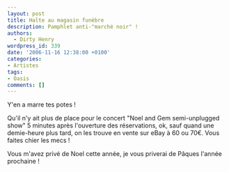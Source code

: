 ```yaml
---
layout: post
title: Halte au magasin funèbre
description: Pamphlet anti-"marché noir" !
authors:
  - Dirty Henry
wordpress_id: 339
date: '2006-11-16 12:38:00 +0100'
categories:
- Artistes
tags:
- Oasis
comments: []
---
```

Y'en a marre tes potes ! 

Qu'il n'y ait plus de place pour le concert "Noel and Gem semi-unplugged show" 5 minutes après l'ouverture des réservations, ok, sauf quand une demie-heure plus tard, on les trouve en vente sur eBay à 60 ou 70€. Vous faites chier les mecs !

Vous m'avez privé de Noel cette année, je vous priverai de Pâques l'année prochaine !
